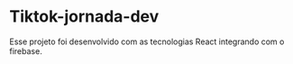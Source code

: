 # Tiktok-jornada-dev
Esse projeto foi desenvolvido com as tecnologias React integrando com o firebase. 
